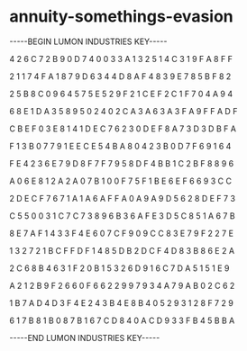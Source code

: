 # annuity-somethings-evasion

-----BEGIN LUMON INDUSTRIES KEY-----

4 2 6 C 7 2 B 9 0 D 7 4 0 0 3 3 A 1 3 2 5 1 4 C 3 1 9 F A 8 F F

2 1 1 7 4 F A 1 8 7 9 D 6 3 4 4 D 8 A F 4 8 3 9 E 7 8 5 B F 8 2

2 5 B 8 C 0 9 6 4 5 7 5 E 5 2 9 F 2 1 C E F 2 C 1 F 7 0 4 A 9 4

6 8 E 1 D A 3 5 8 9 5 0 2 4 0 2 C A 3 A 6 3 A 3 F A 9 F F A D F

C B E F 0 3 E 8 1 4 1 D E C 7 6 2 3 0 D E F 8 A 7 3 D 3 D B F A

F 1 3 B 0 7 7 9 1 E E C E 5 4 B A 8 0 4 2 3 B 0 D 7 F 6 9 1 6 4

F E 4 2 3 6 E 7 9 D 8 F 7 F 7 9 5 8 D F 4 B B 1 C 2 B F 8 8 9 6

A 0 6 E 8 1 2 A 2 A 0 7 B 1 0 0 F 7 5 F 1 B E 6 E F 6 6 9 3 C C

2 D E C F 7 6 7 1 A 1 A 6 A F F A 0 A 9 A 9 D 5 6 2 8 D E F 7 3

C 5 5 0 0 3 1 C 7 C 7 3 8 9 6 B 3 6 A F E 3 D 5 C 8 5 1 A 6 7 B

8 E 7 A F 1 4 3 3 F 4 E 6 0 7 C F 9 0 9 C C 8 3 E 7 9 F 2 2 7 E

1 3 2 7 2 1 B C F F D F 1 4 8 5 D B 2 D C F 4 D 8 3 B 8 6 E 2 A

2 C 6 8 B 4 6 3 1 F 2 0 B 1 5 3 2 6 D 9 1 6 C 7 D A 5 1 5 1 E 9

A 2 1 2 B 9 F 2 6 6 0 F 6 6 2 2 9 9 7 9 3 4 A 7 9 A B 0 2 C 6 2

1 B 7 A D 4 D 3 F 4 E 2 4 3 B 4 E 8 B 4 0 5 2 9 3 1 2 8 F 7 2 9

6 1 7 B 8 1 B 0 8 7 B 1 6 7 C D 8 4 0 A C D 9 3 3 F B 4 5 B B A

-----END LUMON INDUSTRIES KEY-----
